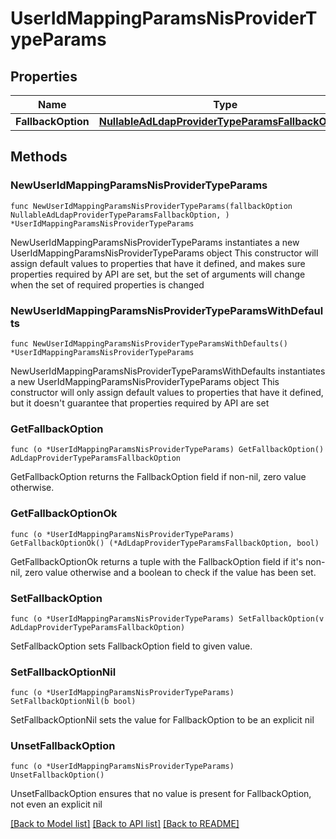 # UserIdMappingParamsNisProviderTypeParams

## Properties

Name | Type | Description | Notes
------------ | ------------- | ------------- | -------------
**FallbackOption** | [**NullableAdLdapProviderTypeParamsFallbackOption**](AdLdapProviderTypeParamsFallbackOption.md) |  | 

## Methods

### NewUserIdMappingParamsNisProviderTypeParams

`func NewUserIdMappingParamsNisProviderTypeParams(fallbackOption NullableAdLdapProviderTypeParamsFallbackOption, ) *UserIdMappingParamsNisProviderTypeParams`

NewUserIdMappingParamsNisProviderTypeParams instantiates a new UserIdMappingParamsNisProviderTypeParams object
This constructor will assign default values to properties that have it defined,
and makes sure properties required by API are set, but the set of arguments
will change when the set of required properties is changed

### NewUserIdMappingParamsNisProviderTypeParamsWithDefaults

`func NewUserIdMappingParamsNisProviderTypeParamsWithDefaults() *UserIdMappingParamsNisProviderTypeParams`

NewUserIdMappingParamsNisProviderTypeParamsWithDefaults instantiates a new UserIdMappingParamsNisProviderTypeParams object
This constructor will only assign default values to properties that have it defined,
but it doesn't guarantee that properties required by API are set

### GetFallbackOption

`func (o *UserIdMappingParamsNisProviderTypeParams) GetFallbackOption() AdLdapProviderTypeParamsFallbackOption`

GetFallbackOption returns the FallbackOption field if non-nil, zero value otherwise.

### GetFallbackOptionOk

`func (o *UserIdMappingParamsNisProviderTypeParams) GetFallbackOptionOk() (*AdLdapProviderTypeParamsFallbackOption, bool)`

GetFallbackOptionOk returns a tuple with the FallbackOption field if it's non-nil, zero value otherwise
and a boolean to check if the value has been set.

### SetFallbackOption

`func (o *UserIdMappingParamsNisProviderTypeParams) SetFallbackOption(v AdLdapProviderTypeParamsFallbackOption)`

SetFallbackOption sets FallbackOption field to given value.


### SetFallbackOptionNil

`func (o *UserIdMappingParamsNisProviderTypeParams) SetFallbackOptionNil(b bool)`

 SetFallbackOptionNil sets the value for FallbackOption to be an explicit nil

### UnsetFallbackOption
`func (o *UserIdMappingParamsNisProviderTypeParams) UnsetFallbackOption()`

UnsetFallbackOption ensures that no value is present for FallbackOption, not even an explicit nil

[[Back to Model list]](../README.md#documentation-for-models) [[Back to API list]](../README.md#documentation-for-api-endpoints) [[Back to README]](../README.md)


